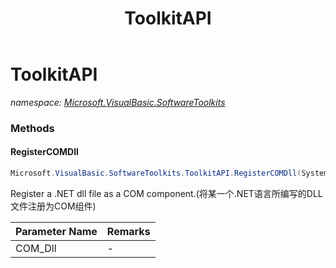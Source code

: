 ﻿---
title: ToolkitAPI
---

# ToolkitAPI
_namespace: [Microsoft.VisualBasic.SoftwareToolkits](N-Microsoft.VisualBasic.SoftwareToolkits.html)_





### Methods

#### RegisterCOMDll
```csharp
Microsoft.VisualBasic.SoftwareToolkits.ToolkitAPI.RegisterCOMDll(System.String)
```
Register a .NET dll file as a COM component.(将某一个.NET语言所编写的DLL文件注册为COM组件)

|Parameter Name|Remarks|
|--------------|-------|
|COM_Dll|-|



